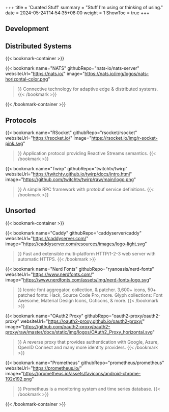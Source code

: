 +++
title = 'Curated Stuff'
summary = "Stuff I'm using or thinking of using."
date = 2024-05-24T14:54:35+08:00
weight = 1
ShowToc = true
+++

## Development

## Distributed Systems

{{< bookmark-container >}}

  {{< bookmark name="NATS" 
      githubRepo="nats-io/nats-server" 
      websiteUrl="https://nats.io/" 
      image="https://nats.io/img/logos/nats-horizontal-color.png" 
  >}} 
    Connective technology for adaptive edge & distributed systems.
  {{< /bookmark >}}

{{< /bookmark-container >}}

## Protocols

  {{< bookmark name="RSocket" 
      githubRepo="rsocket/rsocket" 
      websiteUrl="https://rsocket.io/" 
      image="https://rsocket.io/img/r-socket-pink.svg" 
  >}} 
    Application protocol providing Reactive Streams semantics.
  {{< /bookmark >}}

  {{< bookmark name="Twirp" 
      githubRepo="twitchtv/twirp" 
      websiteUrl="https://twitchtv.github.io/twirp/docs/intro.html" 
      image="https://github.com/twitchtv/twirp/raw/main/logo.png" 
  >}} 
    A simple RPC framework with protobuf service definitions.
  {{< /bookmark >}}

## Unsorted

{{< bookmark-container >}}

  {{< bookmark name="Caddy" 
      githubRepo="caddyserver/caddy" 
      websiteUrl="https://caddyserver.com/" 
      image="https://caddyserver.com/resources/images/logo-light.svg" 
  >}} 
    Fast and extensible multi-platform HTTP/1-2-3 web server with automatic HTTPS.
  {{< /bookmark >}}

  {{< bookmark name="Nerd Fonts" 
      githubRepo="ryanoasis/nerd-fonts" 
      websiteUrl="https://www.nerdfonts.com/" 
      image="https://www.nerdfonts.com/assets/img/nerd-fonts-logo.svg" 
  >}} 
    Iconic font aggregator, collection, & patcher. 3,600+ icons, 50+ patched fonts: Hack, Source Code Pro, more. Glyph collections: Font Awesome, Material Design Icons, Octicons, & more.
  {{< /bookmark >}}

  {{< bookmark name="OAuth2 Proxy" 
      githubRepo="oauth2-proxy/oauth2-proxy" 
      websiteUrl="https://oauth2-proxy.github.io/oauth2-proxy/" 
      image="https://github.com/oauth2-proxy/oauth2-proxy/raw/master/docs/static/img/logos/OAuth2_Proxy_horizontal.svg" 
  >}} 
    A reverse proxy that provides authentication with Google, Azure, OpenID Connect and many more identity providers.
  {{< /bookmark >}}

  {{< bookmark name="Prometheus" 
      githubRepo="prometheus/prometheus" 
      websiteUrl="https://prometheus.io/" 
      image="https://prometheus.io/assets/favicons/android-chrome-192x192.png" 
  >}} 
    Prometheus is a monitoring system and time series database.
  {{< /bookmark >}}

{{< /bookmark-container >}}
